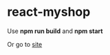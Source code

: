 # react-myshop

Use **npm run build** and **npm start**

Or go to [site](https://strong-sorbet-159067.netlify.app/)
